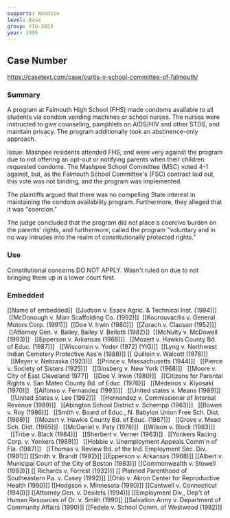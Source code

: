 ```yaml
---
supports: Woodson
level: Base
group: YIG-2025
year: 1995
---
```

 ## Case Number

https://casetext.com/case/curtis-v-school-committee-of-falmouth/

### Summary

A program at Falmouth High School (FHS) made condoms available to all students via condom vending machines or school nurses. The nurses were instructed to give counseling, pamphlets on AIDS/HIV and other STDS, and maintain privacy. The program additionally took an abstinence-only approach.

Issue:
Mashpee residents attended FHS, and were very against the program due to not offering an opt-out or notifying parents when their children requested condoms. The Mashpee School Committee (MSC) voted 4-1 against, but, as the Falmouth School Committee's (FSC) contract laid out, this vote was not binding, and the program was implemented.

The plaintiffs argued that there was no compelling State interest in maintaining the condom availability program. Furthermore, they alleged that it was "coercion." 

The judge concluded that the program did not place a coercive burden on the parents' rights, and furthermore, called the program "voluntary and in no way intrudes into the realm of constitutionally protected rights." 

### Use

Constitutional concerns DO NOT APPLY. Wasn't ruled on due to not bringing them up in a lower court first.


### Embedded

[[Name of embedded]]
 [[Judson v. Essex Agric. & Technical Inst. (1994)]]
 [[McDonough v. Marr Scaffolding Co. (1992)]]
 [[Kourouvacilis v. General Motors Corp. (1991)]]
 [[Doe V. Irwin (1980)]]
 [[Zorach v. Clauson (1952)]]
 [[Attorney Gen. v. Bailey, Bailey V. Bellotti (1982)]]
 [[McNulty v. McDowell (1993)]]
  [[Epperson v. Arkansas (1968)]]
  [[Mozert v. Hawkis County Bd. of Educ. (1987)]]
  [[Wisconsin v. Yoder (1972) (YIG)]]
 [[Lyng v. Northwest Indian Cemetery Protective Ass'n (1988)]]
[[ Quilloin v. Walcott (1978)]]
  [[Meyer v. Nebraska (1923)]]
  [[Prince v. Massachusetts (1944)]] 
  [[Pierce v. Society of Sisters (1925)]]
  [[Ginsberg v. New York (1968)]]
  [[Moore v. City of East Cleveland 1977]]
  [[Doe V. Irwin (1980)]]
  [[Citizens for Parental Rights v. San Mateo County Bd. of Educ. (1976)]]
  [[Medeiros v. Kiyosaki (1970)]]
  [[Alfonso v. Fernandez (1993)]]
  [[United states v. Means (1989)]]
  [[United States v. Lee (1982)]]
  [[Hernandez v. Commissioner of Internal Revenue (1989)]]
  [[Abington School District v. Schempp (1963)]]
  [[Bowen v. Roy (1986)]]
  [[Smith v. Board of Educ., N. Babylon Union Free Sch. Dist. (1988)]]
  [[Mozert v. Hawkis County Bd. of Educ. (1987)]]
  [[Grove v. Mead Sch. Dist. (1985)]]
  [[McDaniel v. Paty (1978)]]
  [[Wilson v. Block (1983)]]
  [[Tribe v. Black (1984)]]
  [[Sherbert v. Verner (1963)]]
  [[Yonkers Racing Corp. v. Yonkers (1989)]]
  [[Hobbie v. Unemployment Appeals Comm'n of Fla. (1987)]]
  [[Thomas v. Review Bd. of the Ind. Employment Sec. Div. (1981)]]
[[Smith v. Brandt (1982)]]
[[Epperson v. Arkansas (1968)]]
[[Albert v. Municipal Court of the City of Boston (1983)]]
[[Commonwealth v. Stowell (1983)]]
[[ Richards v. Forrest (1932)]]
[[ Planned Parenthood of Southeastern Pa. v. Casey (1992)]]
[[Ohio v. Akron Center for Reproductive Health (1990)]]
[[Hodgson v. Minnesota (1990)]] 
[[Cantwell v. Connecticut (1940)]]
[[Attorney Gen. v. Desilets (1994)]]
[[Employment Div., Dep't of Human Resources of Or. v. Smith (1990]]
[[Salvation Army v.  Department of Community Affairs (1990)]]
[[Fedele v. School Comm. of Westwood (1992)]]